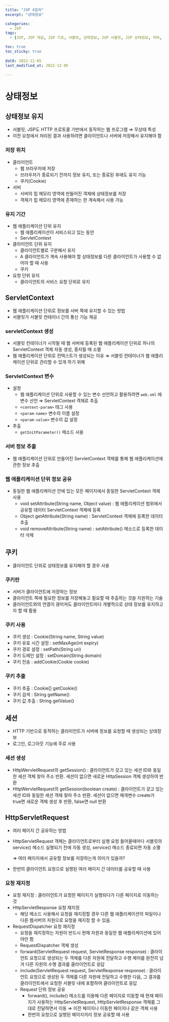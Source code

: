 ```yaml
---
title: "JSP 4일차"
excerpt: "상태정보"

categories:
  - JSP
tags:
  - [JSP, JSP 개념, JSP 기초, 서블릿, 상태정보, JSP 서블릿, JSP 상태정보, 자바, 웹]

toc: true
toc_sticky: true
 
dat8: 2022-12-05
last_modified_at: 2022-12-05

---
```


# 상태정보

## 상태정보 유지

- 서블릿, JSP도 HTTP 프로토콜 기반에서 동작하는 웹 프로그램 ⇒ 무상태 특성
- 이전 요청에서 처리된 결과 사용하려면 클라이언트나 서버에 저장해서 유지해야 함

### 저장 위치

- 클라이언트
    - 웹 브라우저에 저장
    - 브라우저가 종료되기 전까지 정보 유지, 또는 종료된 후에도 유지 가능
    - 쿠키(Cookie)
- 서버
    - 서버의 힙 메모리 영역에 만들어진 객체에 상태정보를 저장
    - 객체가 힙 메모리 영역에 존재하는 한 계속해서 사용 가능

### 유지 기간

- 웹 애플리케이션 단위 유지
    - 웹 애플리케이션이 서비스되고 있는 동안
    - ServletContext
- 클라이언트 단위 유지
    - 클라이언트별로 구분해서 유지
    - A 클라이언트가 계속 사용해야 할 상태정보를 다른 클라이언트가 사용할 수 없어야 할 때 사용
    - 쿠키
- 요청 단위 유지
    - 클라이언트의 서비스 요청 단위로 유지

## ServletContext

- 웹 애플리케이션 단위로 정보를 서버 쪽에 유지할 수 있는 방법
- 서블릿가 서블릿 컨테이너 간의 통신 기능 제공

### servletContext 생성

- 서블릿 컨테이너가 시작될 때 웹 서버에 등록된 웹 애플리케이션 단위로 하나의 ServletContext 객체 자동 생성, 중지될 때 소멸
- 웹 애플리케이션 단위로 컨텍스트가 생성되는 이유 ⇒ 서블릿 컨테이너가 웹 애플리케이션 단위로 관리할 수 있게 하기 위해

### ServletContext 변수

- 설정
    - 웹 애플리케이션 단위로 사용할 수 있는 변수 선언하고 활용하려면 `web.xml` 에 변수 선언 ⇒ ServletContext 객체로 추출
    - `<context-param>` 태그 사용
    - `<param-name>` 변수의 이름 설정
    - `<param-value>` 변수의 값 설정
- 추출
    - `getInitParameter()` 메소드 사용

### 서버 정보 추출

- 웹 애플리케이션 단위로 만들어진 ServletContext 객체를 통해 웹 애플리케이션에 관한 정보 추출

### 웹 애플리케이션 단위 정보 공유

- 동일한 웹 애플리케이션 안에 있는 모든 페이지에서 동일한 ServletContext 객체 사용
    - void setAttribute(String name, Object value) : 웹 애플리케이션 범위에서 공유할 데이터 ServletContext 객체에 등록
    - Object getAttribute(String name) : ServletContext 객체에 등록한 데이터 추출
    - void removeAttribute(String name) : setAttribute() 메소드로 등록한 데이터 삭제

## 쿠키

- 클라이언트 단위로 상태정보를 유지해야 할 경우 사용

### 쿠키란

- 서버가 클라이언트에 저장하는 정보
- 클라이언트 쪽에 필요한 정보를 저장해놓고 필요할 때 추출하는 것을 지원하는 기술
- 클라이언트와의 연결이 끊어져도 클라이언트마다 개별적으로 상태 정보를 유지하고자 할 때 활용

### 쿠키 사용

- 쿠키 생성 : Cookie(String name, String value)
- 쿠키 유효 시간 설정 : setMaxAge(int expiry)
- 쿠키 경로 설정 : setPath(String uri)
- 쿠키 도메인 설정 : setDomain(String domain)
- 쿠키 전송 : addCookie(Cookie cookie)

### 쿠키 추출

- 쿠키 추출 : Cookie[] getCookie()
- 쿠키 검색 : String getName()
- 쿠키 값 추출 : String getValue()

## 세션

- HTTP 기반으로 동작하는 클라이언트가 서버에 정보를 요청할 때 생성되는 상태정보
- 로그인, 로그아웃 기능에 주로 사용

### 세션 생성

- HttpWervletRequest의 getSession() : 클라이언트가 갖고 있는 세션 ID와 동일한 세션 객체 찾아 주소 반환. 세션이 없으면 새로운 HttpSession 객체 생성하여 반환
- HttpWervletRequest의 getSession(boolean create) : 클라이언트가 갖고 있는 세션 ID와 동일한 세션 객체 찾아 주소 반환. 세션이 없으면 매개변수 create가 true면 새로운 객체 생성 후 반환, false면 null 반환

## HttpServletRequest

- 여러 페이지 간 공유하는 방법
- HttpServletRequest 객체는 클라이언트로부터 실행 요청 들어올때마다 서블릿의 service() 메소드 실행되기 전에 자동 생성, service() 메소드 종료되면 자동 소멸
    
     ⇒ 여러 페이지에서 공유할 정보를 저장하는게 의미가 있을까?
    
- 한번의 클라이언트 요청으로 실행된 여러 페이지 간 데이터를 공유할 때 사용

### 요청 재지정

- 요청 재지정 : 클라이언트가 요청한 페이지가 실행되다가 다른 페이지로 이동하는 것
- HttpServletResponse 요청 재지정
    - 해당 메소드 사용해서 요청을 재지정할 경우 다른 웹 애플리케이션의 파일이나 다른 웹서버의 자원으로 요청을 재지정 할 수 있음.
- RequestDispatcher 요청 재지정
    - 요청을 재지정하는 자원이 반드시 현재 자원과 동일한 웹 애플리케이션에 있어야만 함
    - RequestDispatcher 객체 생성
    - forward(ServletRequest request, ServletResponse response) : 클라이언트 요청으로 생성되는 두 객체를 다른 자원에 전달하고 수행 제어를 완전히 넘겨 다른 자원의 수행 결과를 클라이언트로 응답
    - include(ServletRequest request, ServletResponse response) : 클라이언트 요청으로 생성된 두 객체를 다른 자원에 전달하고 수행한 다음, 그 결과를 클라이언트에서 요청한 서블릿 내에 포함하여 클라이언트로 응답
    - Request 단위 정보 공유
        - forward(), include() 메소드를 이용해 다른 페이지로 이동할 때 현재 페이지가 사용하는 HttpServletRequest, HttpServletResponse 객체를 그대로 전달하면서 이동 ⇒ 이전 페이지나 이동한 페이지나 같은 객체 사용
        - 한번의 요청으로 실행된 페이지끼리 정보 공유할 때 사용